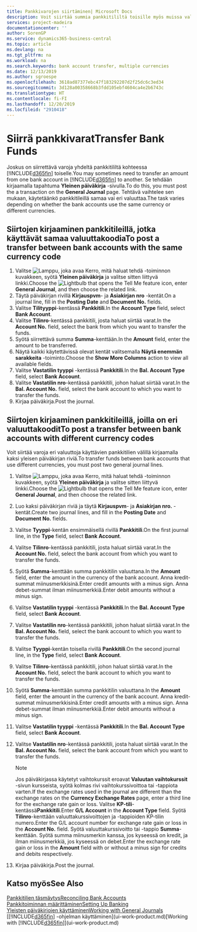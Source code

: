 ```yaml
---
title: Pankkivarojen siirtäminen| Microsoft Docs
description: Voit siirtää summia pankkitililtä toisille myös muissa valuutoissa kirjaamalla tapahtuman yleiseen päiväkirjaan.
services: project-madeira
documentationcenter: ''
author: SorenGP
ms.service: dynamics365-business-central
ms.topic: article
ms.devlang: na
ms.tgt_pltfrm: na
ms.workload: na
ms.search.keywords: bank account transfer, multiple currencies
ms.date: 12/13/2019
ms.author: sgroespe
ms.openlocfilehash: 3618ad87377ebc47f183292207d2f25dc6c3ed34
ms.sourcegitcommit: 3d128a00358668b3fdd105ebf4604ca4e2b6743c
ms.translationtype: HT
ms.contentlocale: fi-FI
ms.lasthandoff: 12/20/2019
ms.locfileid: "2910418"
---
```

# <a name="transfer-bank-funds"></a><span data-ttu-id="42e15-103">Siirrä pankkivarat</span><span class="sxs-lookup"><span data-stu-id="42e15-103">Transfer Bank Funds</span></span>
<span data-ttu-id="42e15-104">Joskus on siirrettävä varoja yhdeltä pankkitililtä kohteessa [!INCLUDE[d365fin](includes/d365fin_md.md)] toiselle.</span><span class="sxs-lookup"><span data-stu-id="42e15-104">You may sometimes need to transfer an amount from one bank account in [!INCLUDE[d365fin](includes/d365fin_md.md)] to another.</span></span> <span data-ttu-id="42e15-105">Se tehdään kirjaamalla tapahtuma **Yleinen päiväkirja** -sivulla.</span><span class="sxs-lookup"><span data-stu-id="42e15-105">To do this, you must post the a transaction on the **General Journal** page.</span></span> <span data-ttu-id="42e15-106">Tehtävä vaihtelee sen mukaan, käytetäänkö pankkitileillä samaa vai eri valuuttaa.</span><span class="sxs-lookup"><span data-stu-id="42e15-106">The task varies depending on whether the bank accounts use the same currency or different currencies.</span></span>

## <a name="to-post-a-transfer-between-bank-accounts-with-the-same-currency-code"></a><span data-ttu-id="42e15-107">Siirtojen kirjaaminen pankkitileillä, jotka käyttävät samaa valuuttakoodia</span><span class="sxs-lookup"><span data-stu-id="42e15-107">To post a transfer between bank accounts with the same currency code</span></span>
1. <span data-ttu-id="42e15-108">Valitse ![Lamppu, joka avaa Kerro, mitä haluat tehdä -toiminnon](media/ui-search/search_small.png "Kerro, mitä haluat tehdä") kuvakkeen, syötä **Yleinen päiväkirja** ja valitse sitten liittyvä linkki.</span><span class="sxs-lookup"><span data-stu-id="42e15-108">Choose the ![Lightbulb that opens the Tell Me feature](media/ui-search/search_small.png "Tell me what you want to do") icon, enter **General Journal**, and then choose the related link.</span></span>
2. <span data-ttu-id="42e15-109">Täytä päiväkirjan rivillä **Kirjauspvm**- ja **Asiakirjan nro** -kentät.</span><span class="sxs-lookup"><span data-stu-id="42e15-109">On a journal line, fill in the **Posting Date** and **Document No.** fields.</span></span>
3. <span data-ttu-id="42e15-110">Valitse **Tilityyppi**-kentässä **Pankkitili**.</span><span class="sxs-lookup"><span data-stu-id="42e15-110">In the **Account Type** field, select **Bank Account**.</span></span>
4. <span data-ttu-id="42e15-111">Valitse **Tilinro**-kentässä pankkitili, josta haluat siirtää varat.</span><span class="sxs-lookup"><span data-stu-id="42e15-111">In the **Account No.** field, select the bank from which you want to transfer the funds.</span></span>
5. <span data-ttu-id="42e15-112">Syötä siirrettävä summa **Summa**-kenttään.</span><span class="sxs-lookup"><span data-stu-id="42e15-112">In the **Amount** field, enter the amount to be transferred.</span></span>
6. <span data-ttu-id="42e15-113">Näytä kaikki käytettävissä olevat kentät valitsemalla **Näytä enemmän sarakkeita** -toiminto.</span><span class="sxs-lookup"><span data-stu-id="42e15-113">Choose the **Show More Columns** action to view all available fields.</span></span>
7. <span data-ttu-id="42e15-114">Valitse **Vastatilin tyyppi** -kentässä **Pankkitili**.</span><span class="sxs-lookup"><span data-stu-id="42e15-114">In the **Bal. Account Type** field, select **Bank Account**.</span></span>
8. <span data-ttu-id="42e15-115">Valitse **Vastatilin nro**-kentässä pankkitili, johon haluat siirtää varat.</span><span class="sxs-lookup"><span data-stu-id="42e15-115">In the **Bal. Account No.** field, select the bank account to which you want to transfer the funds.</span></span>
9. <span data-ttu-id="42e15-116">Kirjaa päiväkirja.</span><span class="sxs-lookup"><span data-stu-id="42e15-116">Post the journal.</span></span>

## <a name="to-post-a-transfer-between-bank-accounts-with-different-currency-codes"></a><span data-ttu-id="42e15-117">Siirtojen kirjaaminen pankkitileillä, joilla on eri valuuttakoodit</span><span class="sxs-lookup"><span data-stu-id="42e15-117">To post a transfer between bank accounts with different currency codes</span></span>
<span data-ttu-id="42e15-118">Voit siirtää varoja eri valuuttoja käyttävien pankkitilien välillä kirjaamalla kaksi yleisen päiväkirjan riviä.</span><span class="sxs-lookup"><span data-stu-id="42e15-118">To transfer funds between bank accounts that use different currencies, you must post two general journal lines.</span></span>

1. <span data-ttu-id="42e15-119">Valitse ![Lamppu, joka avaa Kerro, mitä haluat tehdä -toiminnon](media/ui-search/search_small.png "Kerro, mitä haluat tehdä") kuvakkeen, syötä **Yleinen päiväkirja** ja valitse sitten liittyvä linkki.</span><span class="sxs-lookup"><span data-stu-id="42e15-119">Choose the ![Lightbulb that opens the Tell Me feature](media/ui-search/search_small.png "Tell me what you want to do") icon, enter **General Journal**, and then choose the related link.</span></span>
2. <span data-ttu-id="42e15-120">Luo kaksi päiväkirjan riviä ja täytä **Kirjauspvm**- ja **Asiakirjan nro.** -kentät.</span><span class="sxs-lookup"><span data-stu-id="42e15-120">Create two journal lines, and fill in the **Posting Date** and **Document No.** fields.</span></span>
3. <span data-ttu-id="42e15-121">Valitse **Tyyppi**-kentän ensimmäisellä rivillä **Pankkitili**.</span><span class="sxs-lookup"><span data-stu-id="42e15-121">On the first journal line, in the **Type** field, select **Bank Account**.</span></span>
4. <span data-ttu-id="42e15-122">Valitse **Tilinro**-kentässä pankkitili, josta haluat siirtää varat.</span><span class="sxs-lookup"><span data-stu-id="42e15-122">In the **Account No.** field, select the bank account from which you want to transfer the funds.</span></span>
5. <span data-ttu-id="42e15-123">Syötä **Summa**-kenttään summa pankkitilin valuuttana.</span><span class="sxs-lookup"><span data-stu-id="42e15-123">In the **Amount** field, enter the amount in the currency of the bank account.</span></span> <span data-ttu-id="42e15-124">Anna kredit-summat miinusmerkkisinä.</span><span class="sxs-lookup"><span data-stu-id="42e15-124">Enter credit amounts with a minus sign.</span></span> <span data-ttu-id="42e15-125">Anna debet-summat ilman miinusmerkkiä.</span><span class="sxs-lookup"><span data-stu-id="42e15-125">Enter debit amounts without a minus sign.</span></span>
6. <span data-ttu-id="42e15-126">Valitse **Vastatilin tyyppi** -kentässä **Pankkitili**.</span><span class="sxs-lookup"><span data-stu-id="42e15-126">In the **Bal. Account Type** field, select **Bank Account**.</span></span>
7. <span data-ttu-id="42e15-127">Valitse **Vastatilin nro**-kentässä pankkitili, johon haluat siirtää varat.</span><span class="sxs-lookup"><span data-stu-id="42e15-127">In the **Bal. Account No.** field, select the bank account to which you want to transfer the funds.</span></span>
8. <span data-ttu-id="42e15-128">Valitse **Tyyppi**-kentän toisella rivillä **Pankkitili**.</span><span class="sxs-lookup"><span data-stu-id="42e15-128">On the second journal line, in the **Type** field, select **Bank Account**.</span></span>
9. <span data-ttu-id="42e15-129">Valitse **Tilinro**-kentässä pankkitili, johon haluat siirtää varat.</span><span class="sxs-lookup"><span data-stu-id="42e15-129">In the **Account No.** field, select the bank account to which you want to transfer the funds.</span></span>
10. <span data-ttu-id="42e15-130">Syötä **Summa**-kenttään summa pankkitilin valuuttana.</span><span class="sxs-lookup"><span data-stu-id="42e15-130">In the **Amount** field, enter the amount in the currency of the bank account.</span></span> <span data-ttu-id="42e15-131">Anna kredit-summat miinusmerkkisinä.</span><span class="sxs-lookup"><span data-stu-id="42e15-131">Enter credit amounts with a minus sign.</span></span> <span data-ttu-id="42e15-132">Anna debet-summat ilman miinusmerkkiä.</span><span class="sxs-lookup"><span data-stu-id="42e15-132">Enter debit amounts without a minus sign.</span></span>
11. <span data-ttu-id="42e15-133">Valitse **Vastatilin tyyppi** -kentässä **Pankkitili**.</span><span class="sxs-lookup"><span data-stu-id="42e15-133">In the **Bal. Account Type** field, select **Bank Account**.</span></span>  
12. <span data-ttu-id="42e15-134">Valitse **Vastatilin nro**-kentässä pankkitili, josta haluat siirtää varat.</span><span class="sxs-lookup"><span data-stu-id="42e15-134">In the **Bal. Account No.** field, select the bank account from which you want to transfer the funds.</span></span>

    > [!NOTE]  
    > <span data-ttu-id="42e15-135">Jos päiväkirjassa käytetyt vaihtokurssit eroavat **Valuutan vaihtokurssit** -sivun kursseista, syötä kolmas rivi vaihtokurssivoittoa tai -tappiota varten.</span><span class="sxs-lookup"><span data-stu-id="42e15-135">If the exchange rates used in the journal are different than the exchange rates on the **Currency Exchange Rates** page, enter a third line for the exchange rate gain or loss.</span></span> <span data-ttu-id="42e15-136">Valitse **KP-tili**-kentässä**Pankkitili**.</span><span class="sxs-lookup"><span data-stu-id="42e15-136">Enter **G/L Account** in the **Account Type** field.</span></span> <span data-ttu-id="42e15-137">Syötä **Tilinro**-kenttään valuuttakurssivoittojen ja -tappioiden KP-tilin numero.</span><span class="sxs-lookup"><span data-stu-id="42e15-137">Enter the G/L account number for exchange rate gain or loss in the **Account No.** field.</span></span> <span data-ttu-id="42e15-138">Syötä valuuttakurssivoitto tai -tappio **Summa**-kenttään. Syötä summa miinusmerkin kanssa, jos kyseessä on kredit, ja ilman miinusmerkkiä, jos kyseessä on debet.</span><span class="sxs-lookup"><span data-stu-id="42e15-138">Enter the exchange rate gain or loss in the **Amount** field with or without a minus sign for credits and debits respectively.</span></span>
13. <span data-ttu-id="42e15-139">Kirjaa päiväkirja.</span><span class="sxs-lookup"><span data-stu-id="42e15-139">Post the journal.</span></span>

## <a name="see-also"></a><span data-ttu-id="42e15-140">Katso myös</span><span class="sxs-lookup"><span data-stu-id="42e15-140">See Also</span></span>
[<span data-ttu-id="42e15-141">Pankkitilien täsmäytys</span><span class="sxs-lookup"><span data-stu-id="42e15-141">Reconciling Bank Accounts</span></span>](bank-manage-bank-accounts.md)  
[<span data-ttu-id="42e15-142">Pankkitoiminnan määrittäminen</span><span class="sxs-lookup"><span data-stu-id="42e15-142">Setting Up Banking</span></span>](bank-setup-banking.md)  
[<span data-ttu-id="42e15-143">Yleisten päiväkirjojen käyttäminen</span><span class="sxs-lookup"><span data-stu-id="42e15-143">Working with General Journals</span></span>](ui-work-general-journals.md)  
<span data-ttu-id="42e15-144">[[!INCLUDE[d365fin](includes/d365fin_md.md)] -ohjelman käyttäminen](ui-work-product.md)</span><span class="sxs-lookup"><span data-stu-id="42e15-144">[Working with [!INCLUDE[d365fin](includes/d365fin_md.md)]](ui-work-product.md)</span></span>

